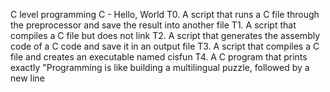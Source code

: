 C level programming
C - Hello, World
T0. A script that runs a C file through the preprocessor and save the result into another file
T1. A script that compiles a C file but does not link
T2. A script that generates the assembly code of a C code and save it in an output file
T3. A script that compiles a C file and creates an executable named cisfun
T4. A C program that prints exactly "Programming is like building a multilingual puzzle, followed by a new line
